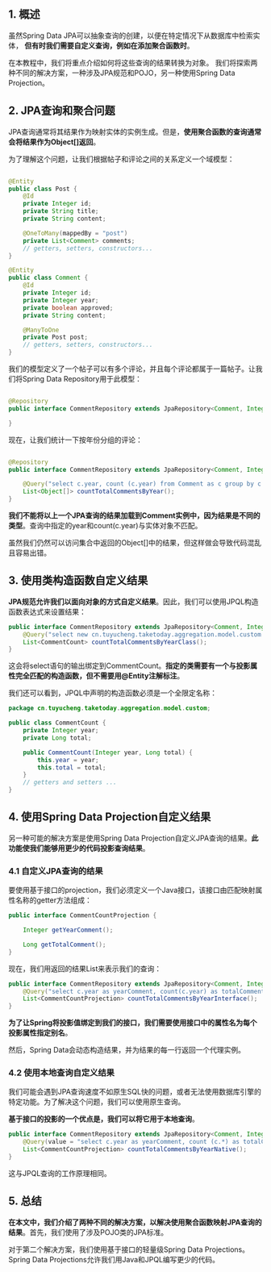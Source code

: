 ## 1. 概述

虽然Spring Data JPA可以抽象查询的创建，以便在特定情况下从数据库中检索实体，
**但有时我们需要自定义查询，例如在添加聚合函数时**。

在本教程中，我们将重点介绍如何将这些查询的结果转换为对象。
我们将探索两种不同的解决方案，一种涉及JPA规范和POJO，另一种使用Spring Data Projection。

## 2. JPA查询和聚合问题

JPA查询通常将其结果作为映射实体的实例生成。但是，**使用聚合函数的查询通常会将结果作为Object[]返回**。

为了理解这个问题，让我们根据帖子和评论之间的关系定义一个域模型：

```java

@Entity
public class Post {
    @Id
    private Integer id;
    private String title;
    private String content;

    @OneToMany(mappedBy = "post")
    private List<Comment> comments;
    // getters, setters, constructors...
}

@Entity
public class Comment {
    @Id
    private Integer id;
    private Integer year;
    private boolean approved;
    private String content;

    @ManyToOne
    private Post post;
    // getters, setters, constructors...
}
```

我们的模型定义了一个帖子可以有多个评论，并且每个评论都属于一篇帖子。让我们将Spring Data Repository用于此模型：

```java

@Repository
public interface CommentRepository extends JpaRepository<Comment, Integer> {

}
```

现在，让我们统计一下按年份分组的评论：

```java

@Repository
public interface CommentRepository extends JpaRepository<Comment, Integer> {

    @Query("select c.year, count (c.year) from Comment as c group by c.year order by c.year desc ")
    List<Object[]> countTotalCommentsByYear();
}
```

**我们不能将以上一个JPA查询的结果加载到Comment实例中，因为结果是不同的类型**。查询中指定的year和count(c.year)与实体对象不匹配。

虽然我们仍然可以访问集合中返回的Object[]中的结果，但这样做会导致代码混乱且容易出错。

## 3. 使用类构造函数自定义结果

**JPA规范允许我们以面向对象的方式自定义结果**。因此，我们可以使用JPQL构造函数表达式来设置结果：

```java
public interface CommentRepository extends JpaRepository<Comment, Integer> {
    @Query("select new cn.tuyucheng.taketoday.aggregation.model.custom.CommentCount(c.year, count (c.year)) from Comment as c group by c.year order by c.year desc ")
    List<CommentCount> countTotalCommentsByYearClass();
}
```

这会将select语句的输出绑定到CommentCount。**指定的类需要有一个与投影属性完全匹配的构造函数，但不需要用@Entity注解标注**。

我们还可以看到，JPQL中声明的构造函数必须是一个全限定名称：

```java
package cn.tuyucheng.taketoday.aggregation.model.custom;

public class CommentCount {
    private Integer year;
    private Long total;

    public CommentCount(Integer year, Long total) {
        this.year = year;
        this.total = total;
    }
    // getters and setters ...
}
```

## 4. 使用Spring Data Projection自定义结果

另一种可能的解决方案是使用Spring Data Projection自定义JPA查询的结果。**此功能使我们能够用更少的代码投影查询结果**。

### 4.1 自定义JPA查询的结果

要使用基于接口的projection，我们必须定义一个Java接口，该接口由匹配映射属性名称的getter方法组成：

```java
public interface CommentCountProjection {

    Integer getYearComment();

    Long getTotalComment();
}
```

现在，我们用返回的结果List<CommentCountProjection>来表示我们的查询：

```java
public interface CommentRepository extends JpaRepository<Comment, Integer> {
    @Query("select c.year as yearComment, count(c.year) as totalComment from Comment as c group by c.year order by c.year desc ")
    List<CommentCountProjection> countTotalCommentsByYearInterface();
}
```

**为了让Spring将投影值绑定到我们的接口，我们需要使用接口中的属性名为每个投影属性指定别名**。

然后，Spring Data会动态构造结果，并为结果的每一行返回一个代理实例。

### 4.2 使用本地查询自定义结果

我们可能会遇到JPA查询速度不如原生SQL快的问题，或者无法使用数据库引擎的特定功能。为了解决这个问题，我们可以使用原生查询。

**基于接口的投影的一个优点是，我们可以将它用于本地查询**。

```java
public interface CommentRepository extends JpaRepository<Comment, Integer> {
    @Query(value = "select c.year as yearComment, count (c.*) as totalComment from comment as c group by c.year order by c.year desc ", nativeQuery = true)
    List<CommentCountProjection> countTotalCommentsByYearNative();
}
```

这与JPQL查询的工作原理相同。

## 5. 总结

**在本文中，我们介绍了两种不同的解决方案，以解决使用聚合函数映射JPA查询的结果**。首先，我们使用了涉及POJO类的JPA标准。

对于第二个解决方案，我们使用基于接口的轻量级Spring Data Projections。Spring Data Projections允许我们用Java和JPQL编写更少的代码。